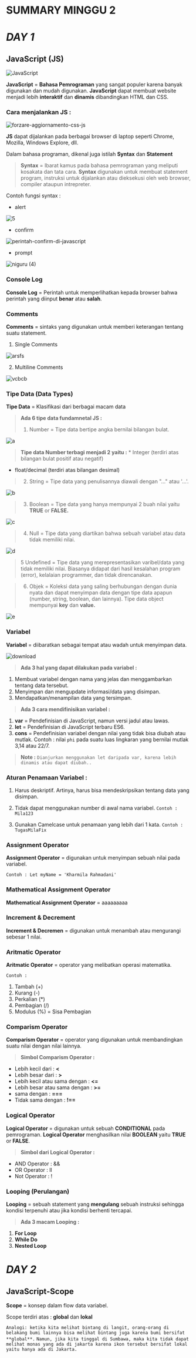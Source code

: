 # **SUMMARY MINGGU** 2 #

# ***DAY 1*** #

## **JavaScript (JS)** ##
![JavaScript](https://user-images.githubusercontent.com/109120017/180773911-3c64679e-10a1-4b3f-9643-ab66d2077568.jpeg)


**JavaScript** = **Bahasa Pemrograman** yang sangat populer karena banyak digunakan dan mudah digunakan. 
**JavaScript** dapat membuat website menjadi lebih **interaktif** dan **dinamis** dibandingkan HTML dan CSS.

### Cara menjalankan JS : ###
![forzare-aggiornamento-css-js](https://user-images.githubusercontent.com/109120017/180774248-9c111662-43a5-49be-a8de-b752bd9ae85f.png)

**JS** dapat dijalankan pada berbagai browser di laptop seperti Chrome, Mozilla, Windows Explore, dll.

Dalam bahasa programan, dikenal juga istilah **Syntax** dan **Statement**
>**Syntax** = Ibarat kamus pada bahasa pemrograman yang meliputi kosakata dan tata cara.
>**Syntax** digunakan untuk membuat statement program, instruksi untuk dijalankan atau dieksekusi oleh web browser, compiler ataupun intrepreter.

Contoh fungsi syntax :
  * alert
  
  ![5](https://user-images.githubusercontent.com/109120017/180774782-434335f6-1c54-406f-b46a-6850bc0cad26.png)

  * confirm
  
  ![perintah-confirm-di-javascript](https://user-images.githubusercontent.com/109120017/180775597-8bfa41ad-208e-4d93-9440-766cd5d85bf9.png)

  * prompt
  
![niguru (4)](https://user-images.githubusercontent.com/109120017/180775711-5d3ee705-9c4a-416c-b66e-a66d5e2156ca.png)

### Console Log ###
**Console Log** = Perintah untuk memperlihatkan kepada browser bahwa perintah yang diinput **benar** atau **salah**.

### Comments ###
**Comments** = sintaks yang digunakan untuk memberi keterangan tentang suatu statement.


  1. Single Comments
  
  ![arsfs](https://user-images.githubusercontent.com/109120017/180775983-85767763-347b-4bfd-bba0-31f70e274907.png)

  2. Multiline Comments
  
![vcbcb](https://user-images.githubusercontent.com/109120017/180776121-1a9559ea-4dbd-4a3d-b628-c4856db095e7.png)



### Tipe Data (Data Types) ###
**Tipe Data** = Klasifikasi dari berbagai macam data

>**Ada 6 tipe data fundamnetal JS :**
>1. Number = Tipe data bertipe angka bernilai bilangan bulat. 

![a](https://user-images.githubusercontent.com/109120017/180776505-93d38d50-9ca4-4847-860f-1ae13218bb6d.png)

>**Tipe data Number terbagi menjadi 2 yaitu :**
    * Integer (terdiri atas bilangan bulat positif atau negatif)
   * float/decimal (terdiri atas bilangan desimal)

>2. String = Tipe data yang penulisannya diawali dengan "..." atau '...'. 

![b](https://user-images.githubusercontent.com/109120017/180776634-93215df7-43d1-4610-acf5-10876935f0b8.png)

>3. Boolean = Tipe data yang hanya mempunyai 2 buah nilai yaitu **TRUE** or **FALSE.**

![c](https://user-images.githubusercontent.com/109120017/180777234-d6b5ef3f-6526-42e2-8482-a6e6e443bfd8.png)

>4. Null = Tipe data yang diartikan bahwa sebuah variabel atau data tidak memiliki nilai. 

![d](https://user-images.githubusercontent.com/109120017/180777425-0451d555-0192-41b8-a4df-862931290964.png)

>5 Undefined = Tipe data yang merepresentasikan varibel/data yang tidak memiliki nilai. Biasanya didapat dari hasil kesalahan program (error), kelalaian programmer, dan tidak direncanakan.


>6. Objek = Koleksi data yang saling berhubungan dengan dunia nyata dan dapat menyimpan data dengan tipe data apapun (number, string, boolean, dan lainnya).
Tipe data object mempunyai **key** dan **value.**

![e](https://user-images.githubusercontent.com/109120017/180778372-0ab6e0dd-9639-467e-851e-47e207c3f16f.png)



### Variabel ###
**Variabel** = diibaratkan sebagai tempat atau wadah untuk menyimpan data.

![download](https://user-images.githubusercontent.com/109120017/180778587-d2d1e0a4-a0f9-4891-8013-ee8f3afc6119.png)


>**Ada 3 hal yang dapat dilakukan pada variabel :**
  1. Membuat variabel dengan nama yang jelas dan menggambarkan tentang data tersebut.
  2. Menyimpan dan mengupdate informasi/data yang disimpan.
  3. Mendapatkan/menampilan data yang tersimpan.


>**Ada 3 cara mendifinisikan variabel :**
  1. **var** = Pendefinisian di JavaScript, namun versi jadul atau lawas.
  2. **let** = Pendefinisian di JavaScript terbaru ES6.
  3. **cons** = Pendefinisian variabel dengan nilai yang tidak bisa diubah atau mutlak. 
     Contoh : nilai `phi` pada suatu luas lingkaran yang bernilai mutlak 3,14 atau 22/7.

>**Note :** `Dianjurkan menggunakan let daripada var, karena lebih dinamis atau dapat diubah..`

### Aturan Penamaan Variabel : ###
1. Harus deskriptif. Artinya, harus bisa mendeskripsikan tentang data yang disimpan.
2. Tidak dapat menggunakan number di awal nama variabel.
`Contoh : Mila123`

3. Gunakan Camelcase untuk penamaan yang lebih dari 1 kata.
`Contoh : TugasMilaFix`

### Assignment Operator ###
**Assignment Operator** = digunakan untuk menyimpan sebuah nilai pada variabel.

`Contoh : Let myName = 'Kharmila Rahmadani'`

### Mathematical Assignment Operator ###
**Mathematical Assignment Operator** = aaaaaaaaa

### Increment & Decrement ###
**Increment & Decremen** = digunakan untuk menambah atau mengurangi sebesar 1 nilai.

### Aritmatic Operator ###
**Aritmatic Operator** = operator yang melibatkan operasi matematika. 

`Contoh :`
  1. Tambah (+)
  2. Kurang (-)
  3. Perkalian (*)
  4. Pembagian (/)
  5. Modulus (%) = Sisa Pembagian

### Comparism Operator ###
**Comparism Operator** = operator yang digunakan untuk membandingkan suatu nilai dengan nilai lainnya.

>**Simbol Comparism Operator :**
  * Lebih kecil dari              : **<**
  * Lebih besar dari              : **>**
  * Lebih kecil atau sama dengan  : **<=**
  * Lebih besar atau sama dengan  : **>=**
  * sama dengan                   : **===**
  * Tidak sama dengan             : **!==**

### Logical Operator ###
**Logical Operator** = digunakan untuk sebuah **CONDITIONAL** pada pemrograman.
**Logical Operator** menghasilkan nilai **BOOLEAN** yaitu **TRUE** or **FALSE**.

>**Simbol dari Logical Operator :**
  * AND Operator  : &&
  * OR Operator   : ll
  * Not Operator  : !

### Looping (Perulangan) ###
**Looping** = sebuah statement yang **mengulang** sebuah instruksi sehingga kondisi terpenuhi atau jika kondisi berhenti tercapai.

>**Ada 3 macam Looping :**
  1. **For Loop** 
  2. **While Do** 
  3. **Nested Loop** 

# ***DAY 2*** #

## **JavaScript-Scope** ##
**Scope** = konsep dalam flow data variabel.

Scope terdiri atas :
**global** dan **lokal**

`Analogi: ketika kita melihat bintang di langit, orang-orang di belakang bumi lainnya bisa melihat bintang juga karena bumi bersifat **global**.`
`Namun, jika kita tinggal di Sumbawa, maka kita tidak dapat melihat monas yang ada di jakarta karena ikon tersebut bersifat lokal yaitu hanya ada di Jakarta.`


